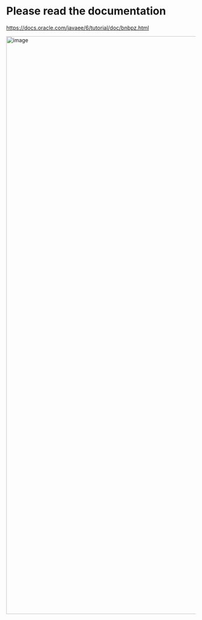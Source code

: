 # Please read the documentation

https://docs.oracle.com/javaee/6/tutorial/doc/bnbpz.html

<img width="1024" height="1536" alt="image" src="https://github.com/user-attachments/assets/2c73ac66-86f0-4eec-bf63-4b886a5e4f0e" />

